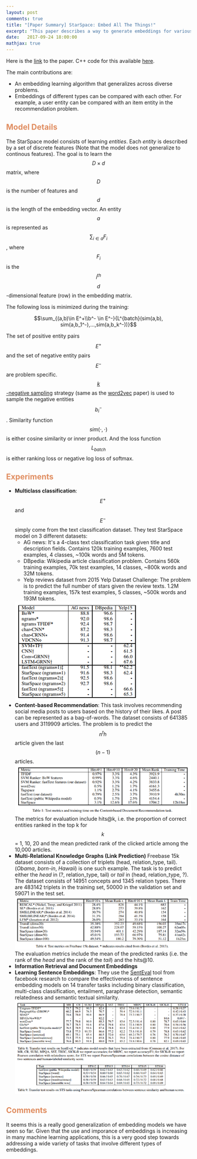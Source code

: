 ```yaml
---
layout: post
comments: true
title: "[Paper Summary] StarSpace: Embed All The Things!"
excerpt: "This paper describes a way to generate embeddings for various tasks. The algorithm is general enough which enables it to achieve strong results in very diverse tasks."
date:   2017-09-24 18:00:00
mathjax: true
---
```

Here is the [link](https://arxiv.org/abs/1709.03856) to the paper. C++ code for this available [here](https://github.com/facebookresearch/Starspace).

The main contributions are:
* An embedding learning algorithm that generalizes across diverse problems.
* Embeddings of different types can be compared with each other. For example, a user entity can be compared with an item entity in the recommendation problem.

## <span style="color:#e08d60">Model Details</span>
The StarSpace model consists of learning _entities_. Each _entity_ is described by a set of discrete features (Note that the model does not generalize to continous features).
The goal is to learn the $$D \times d$$ matrix, where $$D$$ is the number of features and $$d$$ is the length of the embedding vector. An entity $$a$$ is represented as $$\sum_{i \in a}{F_i}$$, where $$F_i$$ is the $$i^{th}$$ $$d$$-dimensional feature (row) in the embedding matrix.

The following loss is minimized during the training:

$$\sum_{(a,b)\in E^+\\b^- \in E^-}{L^{batch}(sim(a,b), sim(a,b_1^-),...,sim(a,b_k^-))}$$

The set of positive entity pairs $$E^+$$ and the set of negative entity pairs $$E^-$$ are problem specific. [$$k$$-negative sampling](http://ruder.io/word-embeddings-softmax/index.html#negativesampling) strategy (same as the [word2vec](https://arxiv.org/abs/1310.4546) paper) is used to sample the negative entities $$b_i^-$$. Similarity function $$sim(\cdot,\cdot)$$ is either cosine similarity or inner product. And the loss function $$L_{batch}$$ is either ranking loss or negative log loss of softmax.

## <span style="color:#e08d60">Experiments</span>
* **Multiclass classification**: $$E^+$$ and $$E^-$$ simply come from the text classification dataset. They test StarSpace model on 3 different datasets:
    * AG news: It's a 4-class text classification task given title and description fields. Contains 120k training examples, 7600 test examples, 4 classes, ~100k words and 5M tokens.
    * DBpedia: Wikipedia article classification problem. Contains 560k training examples, 70k test examples, 14 classes, ~800k words and 32M tokens.
    * Yelp reviews dataset from 2015 Yelp Dataset Challenge: The problem is to predict the full number of stars given the review texts. 1.2M training examples, 157k test examples, 5 classes, ~500k words and 193M tokens.
    <img src="/assets/starspace_model/text_classification_results.png">
* **Content-based Recommendation**: This task involves recommending social media posts to users based on the history of their likes. A post can be represented as a bag-of-words. The dataset consists of 641385 users and 3119909 articles. The problem is to predict the $$n^th$$ article given the last $$(n-1)$$ articles.
    <img src="/assets/starspace_model/content_recommendation_results.png">
    The metrics for evaluation include hits@k, i.e. the proportion of correct entities ranked in the top k for $$k$$ = 1, 10, 20 and the mean predicted rank of the clicked article among the 10,000 articles.
* **Multi-Relational Knowledge Graphs (Link Prediction)** Freebase 15k dataset consists of a collection of triplets (head, relation\_type, tail). (_Obama_, _born-in_, _Hawaii_) is one such example. The task is to predict either the _head_ in (?, relation\_type, tail) or _tail_ in (head, relation\_type, ?). The dataset consists of 14951 concepts and 1345 relation types. There are 483142 triplets in the training set, 50000 in the validation set and 59071 in the test set.
    <img src="/assets/starspace_model/freebase_results.png">
    The evaluation metrics include the mean of the predicted ranks (i.e. the rank of the _head_ and the rank of the _tail_) and the hits@10.
* **Information Retrieval and Document Embeddings**
* **Learning Sentence Embeddings**: They use the [SentEval](https://github.com/facebookresearch/SentEval) tool from facebook research to compare the effectiveness of sentence embedding models on 14 transfer tasks including binary classification, multi-class classification, entailment, paraphrase detection, semantic relatedness and semantic textual similarity.
    <img src="/assets/starspace_model/sentence_embedding_results.png">

## <span style="color:#e08d60">Comments</span>
It seems this is a really good generalization of embedding models we have seen so far. Given that the use and imporance of embeddings is increasing in many machine learning applications, this is a very good step towards addressing a wide variety of tasks that involve different types of embeddings.
